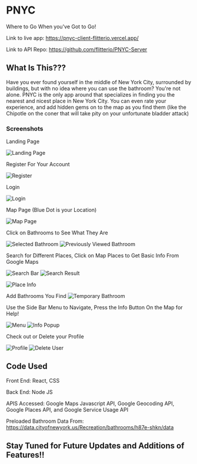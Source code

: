 # PNYC
Where to Go When you've Got to Go!

Link to live app: https://pnyc-client-flitterio.vercel.app/

Link to API Repo: https://github.com/flitterio/PNYC-Server

## What Is This???
Have you ever found yourself in the middle of New York City, surrounded by buildings, but with no idea where you can use the bathroom? You're not alone. PNYC is the only app around that specializes in finding you the nearest and nicest place in New York City. You can even rate your experience, and add hidden gems on to the map as you find them (like the Chipotle on the coner that will take pity on your unfortunate bladder attack)

### Screenshots
Landing Page

![Landing Page](/Screenshots/landing.PNG)

Register For Your Account

![Register](/Screenshots/register.PNG)

Login

![Login](/Screenshots/login.PNG)

Map Page (Blue Dot is your Location)

![Map Page](/Screenshots/map.PNG)

Click on Bathrooms to See What They Are

![Selected Bathroom](/Screenshots/map_selected.PNG) ![Previously Viewed Bathroom](/Screenshots/map_visited.PNG)

Search for Different Places, Click on Map Places to Get Basic Info From Google Maps

![Search Bar](/Screenshots/autocomplete.PNG) ![Search Result](/Screenshots/search_find.PNG)

![Place Info](/Screenshots/place_info.PNG)

Add Bathrooms You Find 
![Temporary Bathroom](/Screenshots/add_bathroom.PNG)

Use the Side Bar Menu to Navigate, Press the Info Button On the Map for Help!

![Menu](/Screenshots/menu.PNG) ![Info Popup](/Screenshots/info_popup.PNG)

Check out or Delete your Profile

![Profile](/Screenshots/user_profile.PNG) ![Delete User](/Screenshots/delete_user.PNG)

## Code Used

Front End: React, CSS

Back End: Node JS

APIS Accessed: Google Maps Javascript API, Google Geocoding API, Google Places API, and Google Service Usage API

Preloaded Bathroom Data From: https://data.cityofnewyork.us/Recreation/bathrooms/h87e-shkn/data

## Stay Tuned for Future Updates and Additions of Features!!
